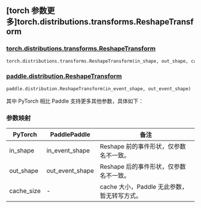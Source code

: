 ## [torch 参数更多]torch.distributions.transforms.ReshapeTransform

### [torch.distributions.transforms.ReshapeTransform](https://pytorch.org/docs/stable/distributions.html#torch.distributions.transforms.ReshapeTransform)

```python
torch.distributions.transforms.ReshapeTransform(in_shape, out_shape, cache_size=0)
```

### [paddle.distribution.ReshapeTransform](https://www.paddlepaddle.org.cn/documentation/docs/zh/api/paddle/distribution/ReshapeTransform_cn.html)

```python
paddle.distribution.ReshapeTransform(in_event_shape, out_event_shape)
```

其中 PyTorch 相比 Paddle 支持更多其他参数，具体如下：

### 参数映射

| PyTorch    | PaddlePaddle    | 备注                                        |
| ---------- | --------------- | ------------------------------------------- |
| in_shape   | in_event_shape  | Reshape 前的事件形状，仅参数名不一致。      |
| out_shape  | out_event_shape | Reshape 后的事件形状，仅参数名不一致。      |
| cache_size | -               | cache 大小，Paddle 无此参数，暂无转写方式。 |
